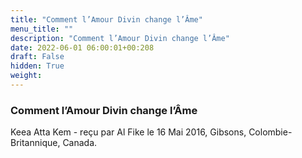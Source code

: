 ```yaml
---
title: "Comment l’Amour Divin change l’Âme"
menu_title: ""
description: "Comment l’Amour Divin change l’Âme"
date: 2022-06-01 06:00:01+00:208
draft: False
hidden: True
weight:
---
```

### Comment l’Amour Divin change l’Âme

Keea Atta Kem - reçu par Al Fike le 16 Mai 2016, Gibsons, Colombie-Britannique, Canada.




